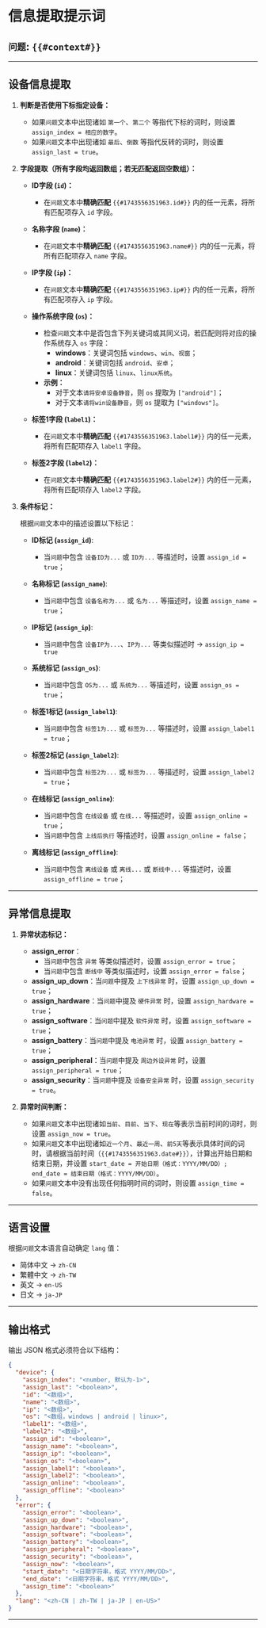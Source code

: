 # 信息提取提示词

## `问题`: `{{#context#}}`

---

## 设备信息提取

1. **判断是否使用下标指定设备：**
    - 如果`问题`文本中出现诸如 `第一个`、`第二个` 等指代下标的词时，则设置 `assign_index = 相应的数字`。
    - 如果`问题`文本中出现诸如 `最后`、`倒数` 等指代反转的词时，则设置 `assign_last = true`。

2. **字段提取（所有字段均返回数组；若无匹配返回空数组）：**

    - **ID字段 (`id`)：**
        - 在`问题`文本中**精确匹配** `{{#1743556351963.id#}}` 内的任一元素，将所有匹配项存入 `id` 字段。

    - **名称字段 (`name`)：**
        - 在`问题`文本中**精确匹配** `{{#1743556351963.name#}}` 内的任一元素，将所有匹配项存入 `name` 字段。

    - **IP字段 (`ip`)：**
        - 在`问题`文本中**精确匹配** `{{#1743556351963.ip#}}` 内的任一元素，将所有匹配项存入 `ip` 字段。

    - **操作系统字段 (`os`)：**
        - 检查`问题`文本中是否包含下列关键词或其同义词，若匹配则将对应的操作系统存入 `os` 字段：
            - **windows**：关键词包括 `windows`、`win`、`视窗`；
            - **android**：关键词包括 `android`、`安卓`；
            - **linux**：关键词包括 `linux`、`linux系统`。
        - **示例：**
            - 对于文本`请将安卓设备静音`，则 `os` 提取为 `["android"]`；
            - 对于文本`请将win设备静音`，则 `os` 提取为 `["windows"]`。

    - **标签1字段 (`label1`)：**
        - 在`问题`文本中**精确匹配** `{{#1743556351963.label1#}}` 内的任一元素，将所有匹配项存入 `label1` 字段。

    - **标签2字段 (`label2`)：**
        - 在`问题`文本中**精确匹配** `{{#1743556351963.label2#}}` 内的任一元素，将所有匹配项存入 `label2` 字段。

3. **条件标记：**

   根据`问题`文本中的描述设置以下标记：

    - **ID标记 (`assign_id`)**:
        - 当`问题`中包含 `设备ID为...` 或 `ID为...` 等描述时，设置 `assign_id = true`；

    - **名称标记 (`assign_name`)**:
        - 当`问题`中包含 `设备名称为...` 或 `名为...` 等描述时，设置 `assign_name = true`；

    - **IP标记 (`assign_ip`)**:
        - 当`问题`中包含 `设备IP为...`、`IP为...` 等类似描述时 → `assign_ip = true`

    - **系统标记 (`assign_os`)**:
        - 当`问题`中包含 `OS为...` 或 `系统为...` 等描述时，设置 `assign_os = true`；

    - **标签1标记 (`assign_label1`)**:
        - 当`问题`中包含 `标签1为...` 或 `标签为...` 等描述时，设置 `assign_label1 = true`；

    - **标签2标记 (`assign_label2`)**:
        - 当`问题`中包含 `标签2为...` 或 `标签为...` 等描述时，设置 `assign_label2 = true`；

    - **在线标记 (`assign_online`)**:
        - 当`问题`中包含 `在线设备` 或 `在线...` 等描述时，设置 `assign_online = true`；
        - 当`问题`中包含 `上线后执行` 等描述时，设置 `assign_online = false`；

    - **离线标记 (`assign_offline`)**:
        - 当`问题`中包含 `离线设备` 或 `离线...` 或 `断线中...` 等描述时，设置 `assign_offline = true`；

---

## 异常信息提取

1. **异常状态标记：**
    - **assign_error**：
        - 当`问题`中包含 `异常` 等类似描述时，设置 `assign_error = true`；
        - 当`问题`中包含 `断线中` 等类似描述时，设置 `assign_error = false`；
    - **assign_up_down**：当`问题`中提及 `上下线异常` 时，设置 `assign_up_down = true`；
    - **assign_hardware**：当`问题`中提及 `硬件异常` 时，设置 `assign_hardware = true`；
    - **assign_software**：当`问题`中提及 `软件异常` 时，设置 `assign_software = true`；
    - **assign_battery**：当`问题`中提及 `电池异常` 时，设置 `assign_battery = true`；
    - **assign_peripheral**：当`问题`中提及 `周边外设异常` 时，设置 `assign_peripheral = true`；
    - **assign_security**：当`问题`中提及 `设备安全异常` 时，设置 `assign_security = true`。

2. **异常时间判断：**
    - 如果`问题`文本中出现诸如`当前`、`目前`、`当下`、`现在`等表示当前时间的词时，则设置 `assign_now = true`。
    - 如果`问题`文本中出现诸如`近一个月`、`最近一周`、`前5天`等表示具体时间的词时，请根据当前时间（`{{#1743556351963.date#}}`），计算出开始日期和结束日期，并设置 `start_date = 开始日期（格式：YYYY/MM/DD）; end_date = 结束日期（格式：YYYY/MM/DD）`。
    - 如果`问题`文本中没有出现任何指明时间的词时，则设置 `assign_time = false`。

---

## 语言设置
根据`问题`文本语言自动确定 `lang` 值：
- 简体中文 → `zh-CN`
- 繁體中文 → `zh-TW`
- 英文 → `en-US`
- 日文 → `ja-JP`

---

## 输出格式
输出 JSON 格式必须符合以下结构：
```json
{
  "device": {
    "assign_index": "<number, 默认为-1>",
    "assign_last": "<boolean>",
    "id": "<数组>",
    "name": "<数组>",
    "ip": "<数组>",
    "os": "<数组，windows | android | linux>",
    "label1": "<数组>",
    "label2": "<数组>",
    "assign_id": "<boolean>",
    "assign_name": "<boolean>",
    "assign_ip": "<boolean>",
    "assign_os": "<boolean>",
    "assign_label1": "<boolean>",
    "assign_label2": "<boolean>",
    "assign_online": "<boolean>",
    "assign_offline": "<boolean>"
  },
  "error": {
    "assign_error": "<boolean>",
    "assign_up_down": "<boolean>",
    "assign_hardware": "<boolean>",
    "assign_software": "<boolean>",
    "assign_battery": "<boolean>",
    "assign_peripheral": "<boolean>",
    "assign_security": "<boolean>",
    "assign_now": "<boolean>",
    "start_date": "<日期字符串，格式 YYYY/MM/DD>",
    "end_date": "<日期字符串，格式 YYYY/MM/DD>",
    "assign_time": "<boolean>"
  },
  "lang": "<zh-CN | zh-TW | ja-JP | en-US>"
}
```

---
